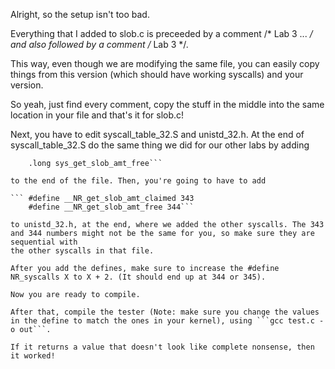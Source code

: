 Alright, so the setup isn't too bad.

Everything that I added to slob.c is preceeded by a comment /* Lab 3 ... */ and also followed by a comment /* Lab 3 */.

This way, even though we are modifying the same file, you can easily copy things from this version (which should have working syscalls) and your version.

So yeah, just find every comment, copy the stuff in the middle into the same location in your file and that's it for slob.c! 

Next, you have to edit syscall_table_32.S and unistd_32.h. At the end of syscall_table_32.S do the same thing we did for our other labs by adding

```	.long sys_get_slob_amt_claimed
	.long sys_get_slob_amt_free```

to the end of the file. Then, you're going to have to add 

```	#define __NR_get_slob_amt_claimed 343
	#define __NR_get_slob_amt_free 344```

to unistd_32.h, at the end, where we added the other syscalls. The 343 and 344 numbers might not be the same for you, so make sure they are sequential with
the other syscalls in that file.

After you add the defines, make sure to increase the #define NR_syscalls X to X + 2. (It should end up at 344 or 345). 

Now you are ready to compile.

After that, compile the tester (Note: make sure you change the values in the define to match the ones in your kernel), using ```gcc test.c -o out```.

If it returns a value that doesn't look like complete nonsense, then it worked!